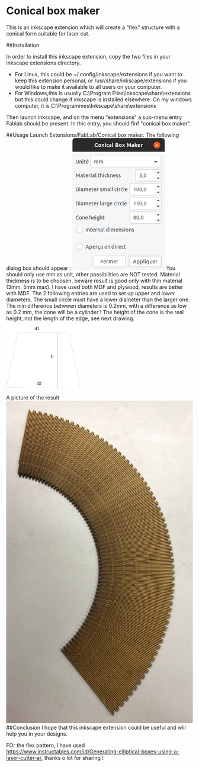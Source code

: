
# Conical box maker
This is an inkscape extension which will create a "flex" structure with a conical form suitable for laser cut.

##Installation

In order to install this inkscape extension, copy the two files in your inkscape extensions directory.
- For Linux, this could be ~/.config/inkscape/extensions if you want to keep this extension personal, or /usr/share/inkscape/extensions if you would like to make it available to all users on your computer.
- For Windows,this is usually C:\Program Files\Inkscape\share\extensions but this could change if inkscape is installed elsewhere. On my windows computer, it is C:\Programmes\Inkscape\share\extensions

Then launch inkscape, and on the menu "extensions" a sub-menu entry Fablab should be present. In this entry, you should finf "conical box maker".

##Usage
Launch Extensions/FabLab/Conical box maker.
The following dialog box should appear :
![](FenetreConicBox.png) 
You should only use mm as unit, other possibilities are NOT tested.
Material thickness is to be choosen, beware result is good only with thin material (3mm, 5mm max). I have used both MDF and plywood, results are better with MDF.
The 2 following entries are used to set up upper and lower diameters. The small circle must have a lower diameter than the larger one. The min difference betwwen diameters is 0.2mm, with a difference as low as 0.2 mm, the cone will be a cylinder !
The height of the cone is the real height, not the length of the edge, see next drawing.

![](Cone_m1.png) 

A picture of the result 
![](578px-Decoupecone.JPG) 
##Conclusion
I hope that this inkscape extension could be useful and will help you in your designs.

FOr the flex pattern, I have used https://www.instructables.com/id/Generating-elliptical-boxes-using-a-laser-cutter-a/, thanks o lot for sharing !
